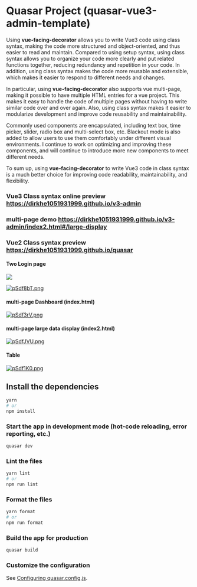 # Quasar Project (quasar-vue3-admin-template)

Using **vue-facing-decorator** allows you to write Vue3 code using class syntax, making the code more structured and object-oriented, and thus easier to read and maintain. Compared to using setup syntax, using class syntax allows you to organize your code more clearly and put related functions together, reducing redundancy and repetition in your code. In addition, using class syntax makes the code more reusable and extensible, which makes it easier to respond to different needs and changes.

In particular, using **vue-facing-decorator** also supports vue multi-page, making it possible to have multiple HTML entries for a vue project. This makes it easy to handle the code of multiple pages without having to write similar code over and over again. Also, using class syntax makes it easier to modularize development and improve code reusability and maintainability.

Commonly used components are encapsulated, including text box, time picker, slider, radio box and multi-select box, etc. Blackout mode is also added to allow users to use them comfortably under different visual environments. I continue to work on optimizing and improving these components, and will continue to introduce more new components to meet different needs.

To sum up, using **vue-facing-decorator** to write Vue3 code in class syntax is a much better choice for improving code readability, maintainability, and flexibility.

### Vue3 Class syntax online preview https://dirkhe1051931999.github.io/v3-admin

### multi-page demo https://dirkhe1051931999.github.io/v3-admin/index2.html#/large-display

### Vue2 Class syntax preview https://dirkhe1051931999.github.io/quasar

#### Two Login page

<img src="https://s1.ax1x.com/2022/11/22/z1OeIO.png" >

[![pSdf8bT.png](https://s1.ax1x.com/2023/01/30/pSdf8bT.png)](https://imgse.com/i/pSdf8bT)

#### multi-page Dashboard (index.html)

[![pSdf3rV.png](https://s1.ax1x.com/2023/01/30/pSdf3rV.png)](https://imgse.com/i/pSdf3rV)

#### multi-page large data display (index2.html)

[![pSdfJVU.png](https://s1.ax1x.com/2023/01/30/pSdfJVU.png)](https://imgse.com/i/pSdfJVU)

#### Table

[![pSdf1K0.png](https://s1.ax1x.com/2023/01/30/pSdf1K0.png)](https://imgse.com/i/pSdf1K0)

## Install the dependencies

```bash
yarn
# or
npm install
```

### Start the app in development mode (hot-code reloading, error reporting, etc.)

```bash
quasar dev
```

### Lint the files

```bash
yarn lint
# or
npm run lint
```

### Format the files

```bash
yarn format
# or
npm run format
```

### Build the app for production

```bash
quasar build
```

### Customize the configuration

See [Configuring quasar.config.js](http://www.quasarchs.com/quasar-cli-webpack/quasar-config-js).

